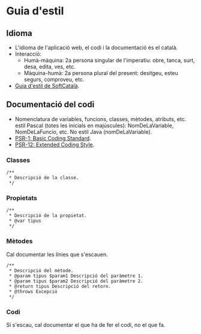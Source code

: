 # Guia d'estil

## Idioma

  * L'idioma de l'aplicació web, el codi i la documentació és el català.
  * Interacció:
    * Humà-màquina: 2a persona singular de l'imperatiu: obre, tanca, surt, desa, edita, ves, etc.
    * Màquina-humà: 2a persona plural del present: desitgeu, esteu segurs, comproveu, etc.
  * [Guia d'estil de SoftCatalà](https://www.softcatala.org/guia-estil-de-softcatala/tota-la-guia/).

## Documentació del codi

 * Nomenclatura de variables, funcions, classes, mètodes, atributs, etc. estil Pascal (totes les inicials en majúscules): NomDeLaVariable, NomDeLaFuncio, etc. No estil Java (nomDeLaVariable).
 * [PSR-1: Basic Coding Standard](https://www.php-fig.org/psr/psr-1/).
 * [PSR-12: Extended Coding Style](https://www.php-fig.org/psr/psr-12/).

### Classes

```
/**
 * Descripció de la classe.
 */
 ```

### Propietats

```
/**
 * Descripció de la propietat.
 * @var tipus
 */
 ```

### Mètodes

Cal documentar les línies que s'escauen.

```
/**
 * Descripció del mètode.
 * @param tipus $param1 Descripció del paràmetre 1.
 * @param tipus $param2 Descripció del paràmetre 2.
 * @return tipus Descripció del retorn.
 * @throws Excepció
 */
 ```

### Codi

Si s'escau, cal documentar el que ha de fer el codi, no el que fa.
